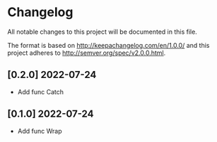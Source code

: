 # Changelog
All notable changes to this project will be documented in this file.

The format is based on http://keepachangelog.com/en/1.0.0/
and this project adheres to http://semver.org/spec/v2.0.0.html.

## [0.2.0] 2022-07-24

- Add func Catch

## [0.1.0] 2022-07-24

- Add func Wrap
